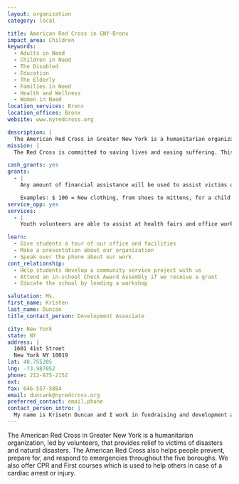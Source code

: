 ```yaml
---
layout: organization
category: local

title: American Red Cross in GNY-Bronx
impact_area: Children
keywords: 
  - Adults in Need
  - Children in Need
  - The Disabled
  - Education
  - The Elderly
  - Families in Need
  - Health and Wellness
  - Women in Need
location_services: Bronx
location_offices: Bronx
website: www.nyredcross.org

description: |
  The American Red Cross in Greater New York is a humanitarian organization, led by volunteers, that provides relief to victims of disasters and natural disasters. The American Red Cross also helps people prevent, prepare for, and respond to emergencies throughout the five boroughs. We also offer CPR and First courses which is used to help others in case of a cardiac arrest or injury.
mission: |
  The Red Cross is committed to saving lives and easing suffering. This diverse organization serves humanity and helps you by providing relief to victims of disaster, both locally and globally. The Red Cross is responsible for half of the nation's blood supply and blood products.

cash_grants: yes
grants: 
  - |
    Any amount of financial assistance will be used to assist victims of fires and natural disaters in which clothing, food and sheltering can be made possible.

    Examples: $ 100 = New clothing, from shoes to mittens, for a child who has lost everything $ 500 = Medical expenses for an injured senior $1000 = Housing and food for ten families for one night
service_opp: yes
services: 
  - |
    Youth volunteers are able to assist at health fairs and office work as well as fundraisers in school.

learn: 
  - Give students a tour of our office and facilities
  - Make a presentation about our organization
  - Speak over the phone about our work
cont_relationship: 
  - Help students develop a community service project with us
  - Attend an in-school Check Award Assembly if we receive a grant
  - Educate the school by leading a workshop

salutation: Ms.
first_name: Kristen
last_name: Duncan
title_contact_person: Development Associate

city: New York
state: NY
address: |
  1601 41st Street  
  New York NY 10019
lat: 40.755205
lng: -73.987052
phone: 212-875-2152
ext: 
fax: 646-557-5884
email: duncank@nyredcross.org
preferred_contact: email,phone
contact_person_intro: |
  My name is Krisetn Duncan and I work in fundraising and development at the American Red Cross in Greater New York.  I must say, all the schools we have had the pleasure in working with have been very helpful and welcoming.  All proceeds have been greatly appreciated and we look forward to working together this year!
---
```

The American Red Cross in Greater New York is a humanitarian organization, led by volunteers, that provides relief to victims of disasters and natural disasters. The American Red Cross also helps people prevent, prepare for, and respond to emergencies throughout the five boroughs. We also offer CPR and First courses which is used to help others in case of a cardiac arrest or injury.
